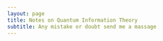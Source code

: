 ```yaml
---
layout: page
title: Notes on Quantum Information Theory
subtitle: Any mistake or doubt send me a massage
---
```


